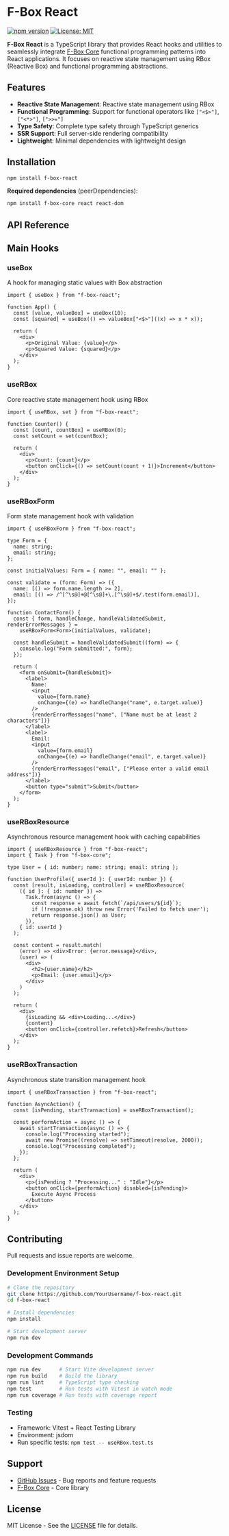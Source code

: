# F-Box React

[![npm version](https://badge.fury.io/js/f-box-react.svg)](https://badge.fury.io/js/f-box-react)
[![License: MIT](https://img.shields.io/badge/License-MIT-yellow.svg)](https://opensource.org/licenses/MIT)

**F-Box React** is a TypeScript library that provides React hooks and utilities to seamlessly integrate [F-Box Core](https://github.com/KentaroMorishita/f-box-core) functional programming patterns into React applications. It focuses on reactive state management using RBox (Reactive Box) and functional programming abstractions.

## Features

- **Reactive State Management**: Reactive state management using RBox
- **Functional Programming**: Support for functional operators like `["<$>"]`, `["<*>"]`, `[">>="]`
- **Type Safety**: Complete type safety through TypeScript generics
- **SSR Support**: Full server-side rendering compatibility
- **Lightweight**: Minimal dependencies with lightweight design

## Installation

```bash
npm install f-box-react
```

**Required dependencies** (peerDependencies):
```bash
npm install f-box-core react react-dom
```

## API Reference

## Main Hooks

### useBox
A hook for managing static values with Box abstraction

```tsx
import { useBox } from "f-box-react";

function App() {
  const [value, valueBox] = useBox(10);
  const [squared] = useBox(() => valueBox["<$>"]((x) => x * x));

  return (
    <div>
      <p>Original Value: {value}</p>
      <p>Squared Value: {squared}</p>
    </div>
  );
}
```

### useRBox
Core reactive state management hook using RBox

```tsx
import { useRBox, set } from "f-box-react";

function Counter() {
  const [count, countBox] = useRBox(0);
  const setCount = set(countBox);

  return (
    <div>
      <p>Count: {count}</p>
      <button onClick={() => setCount(count + 1)}>Increment</button>
    </div>
  );
}
```

### useRBoxForm
Form state management hook with validation

```tsx
import { useRBoxForm } from "f-box-react";

type Form = {
  name: string;
  email: string;
};

const initialValues: Form = { name: "", email: "" };

const validate = (form: Form) => ({
  name: [() => form.name.length >= 2],
  email: [() => /^[^\s@]+@[^\s@]+\.[^\s@]+$/.test(form.email)],
});

function ContactForm() {
  const { form, handleChange, handleValidatedSubmit, renderErrorMessages } =
    useRBoxForm<Form>(initialValues, validate);

  const handleSubmit = handleValidatedSubmit((form) => {
    console.log("Form submitted:", form);
  });

  return (
    <form onSubmit={handleSubmit}>
      <label>
        Name:
        <input
          value={form.name}
          onChange={(e) => handleChange("name", e.target.value)}
        />
        {renderErrorMessages("name", ["Name must be at least 2 characters"])}
      </label>
      <label>
        Email:
        <input
          value={form.email}
          onChange={(e) => handleChange("email", e.target.value)}
        />
        {renderErrorMessages("email", ["Please enter a valid email address"])}
      </label>
      <button type="submit">Submit</button>
    </form>
  );
}
```

### useRBoxResource
Asynchronous resource management hook with caching capabilities

```tsx
import { useRBoxResource } from "f-box-react";
import { Task } from "f-box-core";

type User = { id: number; name: string; email: string };

function UserProfile({ userId }: { userId: number }) {
  const [result, isLoading, controller] = useRBoxResource(
    ({ id }: { id: number }) =>
      Task.from(async () => {
        const response = await fetch(`/api/users/${id}`);
        if (!response.ok) throw new Error('Failed to fetch user');
        return response.json() as User;
      }),
    { id: userId }
  );

  const content = result.match(
    (error) => <div>Error: {error.message}</div>,
    (user) => (
      <div>
        <h2>{user.name}</h2>
        <p>Email: {user.email}</p>
      </div>
    )
  );

  return (
    <div>
      {isLoading && <div>Loading...</div>}
      {content}
      <button onClick={controller.refetch}>Refresh</button>
    </div>
  );
}
```

### useRBoxTransaction
Asynchronous state transition management hook

```tsx
import { useRBoxTransaction } from "f-box-react";

function AsyncAction() {
  const [isPending, startTransaction] = useRBoxTransaction();

  const performAction = async () => {
    await startTransaction(async () => {
      console.log("Processing started");
      await new Promise((resolve) => setTimeout(resolve, 2000));
      console.log("Processing completed");
    });
  };

  return (
    <div>
      <p>{isPending ? "Processing..." : "Idle"}</p>
      <button onClick={performAction} disabled={isPending}>
        Execute Async Process
      </button>
    </div>
  );
}
```

## Contributing

Pull requests and issue reports are welcome.

### Development Environment Setup

```bash
# Clone the repository
git clone https://github.com/YourUsername/f-box-react.git
cd f-box-react

# Install dependencies
npm install

# Start development server
npm run dev
```

### Development Commands

```bash
npm run dev      # Start Vite development server
npm run build    # Build the library
npm run lint     # TypeScript type checking
npm test         # Run tests with Vitest in watch mode
npm run coverage # Run tests with coverage report
```

### Testing

- Framework: Vitest + React Testing Library
- Environment: jsdom
- Run specific tests: `npm test -- useRBox.test.ts`

## Support

- [GitHub Issues](https://github.com/YourUsername/f-box-react/issues) - Bug reports and feature requests
- [F-Box Core](https://github.com/KentaroMorishita/f-box-core) - Core library

## License

MIT License - See the [LICENSE](./LICENSE) file for details.